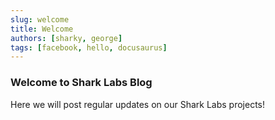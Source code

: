 ```yaml
---
slug: welcome
title: Welcome
authors: [sharky, george]
tags: [facebook, hello, docusaurus]
---
```



### Welcome to Shark Labs Blog

Here we will post regular updates on our Shark Labs projects!
